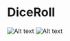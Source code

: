 # DiceRoll
![Alt text](https://i.imgur.com/RguOQMv.jpg)
![Alt text](https://i.imgur.com/oDIL9Wm.jpg)
